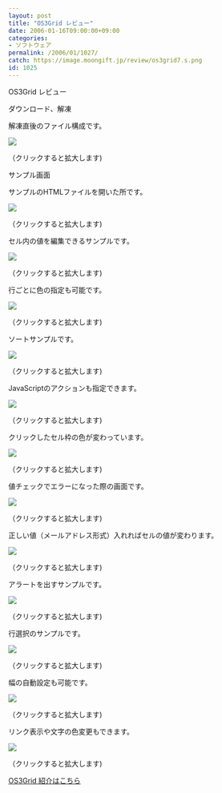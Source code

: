 ```yaml
---
layout: post
title: "OS3Grid レビュー"
date: 2006-01-16T09:00:00+09:00
categories:
- ソフトウェア
permalink: /2006/01/1027/
catch: https://image.moongift.jp/review/os3grid7.s.png
id: 1025
---
```

OS3Grid レビュー  
<!--more-->

ダウンロード、解凍

  

解凍直後のファイル構成です。

  

[![](https://image.moongift.jp/review/os3grid1.s.png)](https://image.moongift.jp/review/os3grid1.png)  
  
（クリックすると拡大します)

  

サンプル画面

  

サンプルのHTMLファイルを開いた所です。

  

[![](https://image.moongift.jp/review/os3grid2.s.png)](https://image.moongift.jp/review/os3grid2.png)  
  
（クリックすると拡大します)

  

セル内の値を編集できるサンプルです。

  

[![](https://image.moongift.jp/review/os3grid3.s.png)](https://image.moongift.jp/review/os3grid3.png)  
  
（クリックすると拡大します)

  

行ごとに色の指定も可能です。

  

[![](https://image.moongift.jp/review/os3grid4.s.png)](https://image.moongift.jp/review/os3grid4.png)  
  
（クリックすると拡大します)

  

ソートサンプルです。

  

[![](https://image.moongift.jp/review/os3grid5.s.png)](https://image.moongift.jp/review/os3grid5.png)  
  
（クリックすると拡大します)

  

JavaScriptのアクションも指定できます。

  

[![](https://image.moongift.jp/review/os3grid6.s.png)](https://image.moongift.jp/review/os3grid6.png)  
  
（クリックすると拡大します)

  

クリックしたセル枠の色が変わっています。

  

[![](https://image.moongift.jp/review/os3grid7.s.png)](https://image.moongift.jp/review/os3grid7.png)  
  
（クリックすると拡大します)

  

値チェックでエラーになった際の画面です。

  

[![](https://image.moongift.jp/review/os3grid8.s.png)](https://image.moongift.jp/review/os3grid8.png)  
  
（クリックすると拡大します)

  

正しい値（メールアドレス形式）入れればセルの値が変わります。

  

[![](https://image.moongift.jp/review/os3grid9.s.png)](https://image.moongift.jp/review/os3grid9.png)  
  
（クリックすると拡大します)

  

アラートを出すサンプルです。

  

[![](https://image.moongift.jp/review/os3grid10.s.png)](https://image.moongift.jp/review/os3grid10.png)  
  
（クリックすると拡大します)

  

行選択のサンプルです。

  

[![](https://image.moongift.jp/review/os3grid11.s.png)](https://image.moongift.jp/review/os3grid11.png)  
  
（クリックすると拡大します)

  

幅の自動設定も可能です。

  

[![](https://image.moongift.jp/review/os3grid12.s.png)](https://image.moongift.jp/review/os3grid12.png)  
  
（クリックすると拡大します)

  

リンク表示や文字の色変更もできます。

  

[![](https://image.moongift.jp/review/os3grid13.s.png)](https://image.moongift.jp/review/os3grid13.png)  
  
（クリックすると拡大します)

  

[OS3Grid 紹介はこちら](http://oss.moongift.jp/intro/i-1009.html)

